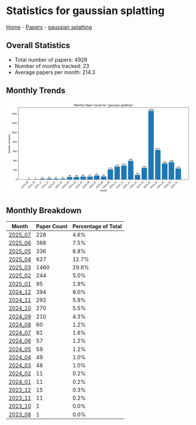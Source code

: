 # Statistics for gaussian splatting

[Home](https://arxcompass.github.io) - [Papers](https://arxcompass.github.io/papers) - [gaussian splatting](https://arxcompass.github.io/papers/gaussian_splatting)

## Overall Statistics

- Total number of papers: 4928
- Number of months tracked: 23
- Average papers per month: 214.3

## Monthly Trends

![Monthly Paper Counts](monthly_stats.png)

## Monthly Breakdown

| Month | Paper Count | Percentage of Total |
| --- | --- | --- |
| [2025_07](./2025_07/papers_1.md) | 228 | 4.6% |
| [2025_06](./2025_06/papers_1.md) | 368 | 7.5% |
| [2025_05](./2025_05/papers_1.md) | 336 | 6.8% |
| [2025_04](./2025_04/papers_1.md) | 627 | 12.7% |
| [2025_03](./2025_03/papers_1.md) | 1460 | 29.6% |
| [2025_02](./2025_02/papers_1.md) | 244 | 5.0% |
| [2025_01](./2025_01/papers_1.md) | 95 | 1.9% |
| [2024_12](./2024_12/papers_1.md) | 394 | 8.0% |
| [2024_11](./2024_11/papers_1.md) | 292 | 5.9% |
| [2024_10](./2024_10/papers_1.md) | 270 | 5.5% |
| [2024_09](./2024_09/papers_1.md) | 210 | 4.3% |
| [2024_08](./2024_08/papers_1.md) | 60 | 1.2% |
| [2024_07](./2024_07/papers_1.md) | 81 | 1.6% |
| [2024_06](./2024_06/papers_1.md) | 57 | 1.2% |
| [2024_05](./2024_05/papers_1.md) | 59 | 1.2% |
| [2024_04](./2024_04/papers_1.md) | 49 | 1.0% |
| [2024_03](./2024_03/papers_1.md) | 48 | 1.0% |
| [2024_02](./2024_02/papers_1.md) | 11 | 0.2% |
| [2024_01](./2024_01/papers_1.md) | 11 | 0.2% |
| [2023_12](./2023_12/papers_1.md) | 15 | 0.3% |
| [2023_11](./2023_11/papers_1.md) | 11 | 0.2% |
| [2023_10](./2023_10/papers_1.md) | 1 | 0.0% |
| [2023_08](./2023_08/papers_1.md) | 1 | 0.0% |
